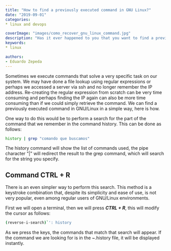 ```yaml
---
title: "How to find a previously executed command in GNU Linux?"
date: "2019-09-01"
categories:
* linux and devops

coverImage: "images/como_recover_gnu_linux_command.jpg"
description: "Has it ever happened to you that you want to find a previously executed command in GNU/Linux. There are several ways to do it, here I explain two of them."
keywords:
* linux

authors:
- Eduardo Zepeda
---
```


Sometimes we execute commands that solve a very specific task on our system. We may have done a file lookup using regular expressions or perhaps we accessed a server via ssh and no longer remember the IP address. Re-creating the regular expression from scratch can be very time consuming and perhaps finding the IP again can also be more time consuming than if we could simply retrieve the command. We can find a previously executed command in GNU/Linux in a simple way, here is how.

One way to do this would be to perform a search for the part of the command that we remember in the command history. This can be done as follows:

```bash
history | grep "comando que buscamos"
```

The history command will show the list of commands used, the pipe character "|" will redirect the result to the grep command, which will search for the string you specify.

## Command CTRL + R

There is an even simpler way to perform this search. This method is a keystroke combination that, despite its simplicity and ease of use, is not very popular, even among regular users of GNU/Linux environments.

First we will open a terminal, then we will press **_CTRL + R_**, this will modify the cursor as follows:

```bash
(reverse-i-search)`': history
```

As we press the keys, the commands that match that search will appear. If the command we are looking for is in the ~.history file, it will be displayed instantly.